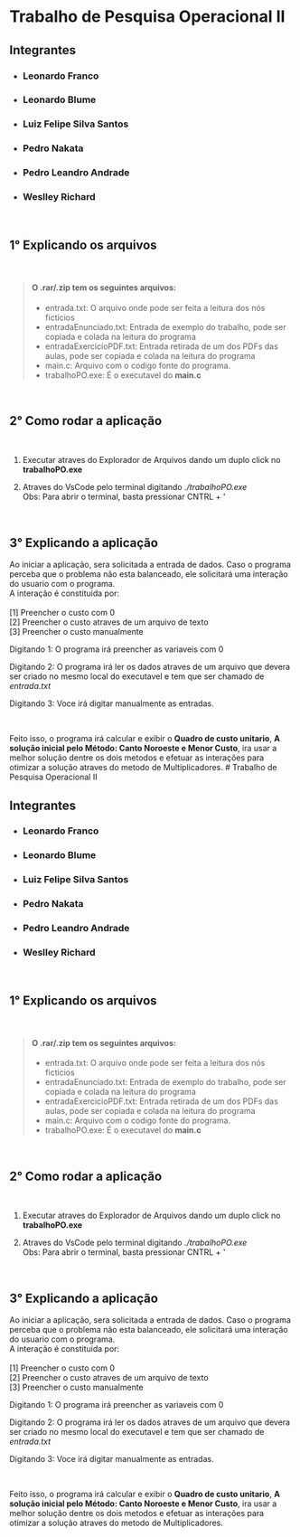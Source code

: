 # Trabalho de Pesquisa Operacional II

## Integrantes
 - ### Leonardo Franco
 - ### Leonardo Blume
 - ### Luiz Felipe Silva Santos
 - ### Pedro Nakata
 - ### Pedro Leandro Andrade
 - ### Weslley Richard

<br>

## 1° Explicando os arquivos

<br/>

> #### O .rar/.zip tem os seguintes arquivos:
> 
> - entrada.txt: O arquivo onde pode ser feita a leitura dos nós ficticios
> - entradaEnunciado.txt: Entrada de exemplo do trabalho, pode ser copiada e colada na leitura do programa
> - entradaExercicioPDF.txt: Entrada retirada de um dos PDFs das aulas, pode ser copiada e colada na leitura do programa
> - main.c: Arquivo com o codigo fonte do programa.
> - trabalhoPO.exe: É o executavel do **main.c** 

<br/>

## 2° Como rodar a aplicação
<br/>

1. Executar atraves do Explorador de Arquivos dando um duplo click no <strong>trabalhoPO.exe</strong> 

2. Atraves do VsCode pelo terminal digitando <em>./trabalhoPO.exe</em></br>Obs: Para abrir o terminal, basta pressionar CNTRL + '


<br>

## 3° Explicando a aplicação

Ao iniciar a aplicação, sera solicitada a entrada de dados. Caso o programa perceba que o problema não esta balanceado, ele solicitará uma interação do usuario com o programa.
<br/>
A interação é constituida por: <br><br>
[1] Preencher o custo com 0 <br>
[2] Preencher o custo atraves de um arquivo de texto <br/>
[3] Preencher o custo manualmente

Digitando 1: O programa irá preencher as variaveis com 0 <br>

Digitando 2: O programa irá ler os dados atraves de um arquivo que devera ser criado no mesmo local do executavel e tem que ser chamado de <em>entrada.txt</em> <br/>

Digitando 3: Voce irá digitar manualmente as entradas.

<br>

Feito isso, o programa irá calcular e exibir o **Quadro de custo unitario**, **A solução inicial pelo Método: Canto Noroeste e Menor Custo**, ira usar a melhor solução dentre os dois metodos e efetuar as interações para otimizar a solução atraves do metodo de Multiplicadores.
                                                                                                                                                                                                                                                                                                                                                                                                                                                                                                                                                                                                                                                                                                                                                                                                                                                                                                                                                                                                                                                                                                                                                                                                                                                                                                                                                                                                                                                                                                                                                                                                                                                                                                                                                                                                                                                                                                                                                                                                                                                                                                                                                                                                                                                                                                                                                                                                                                                                                                                                                                                                                                                                                                                                                                                                                                                                                                                                                                                                                                                                                                                                                                                                                                                                                                                                                                                                                                                                                                                                                                                                                                                                                                                                                                                                                                                                                                                                                                                                                                                                                                                                                                                                                                                                                                                                                                                                                                                                                                                                                                                                                                                                                                                                                                                                                                                                                                                                                                                                                                                                                                                                                                                                                                                                                                                                                                                                                                                                                                                                                                                                                                                                                                                                                                                                                                                                                                                                                                                                                                                                                                                                                                                                                                                                                                                                                                                                                                                                                                                                                                                                                                                                                                                                                                                                                                                                                                                                                                                                                                                                                                                                                                                                                                                                                                                                                                                                                                                                                                                                                                                                                                                                                                                                                                                                                                                                                                                                                                                                                                                                                                                                                                                                                                                                                                                                                                                                                                                                                                                                                                                                                                                                                                                                                                                                                                                                                                                                                                                                                                                                                                                                                                                                                                                                                                                                                                                                                                                                                                                                                                                                                                                                                                                                                                                                                                                                                                                                                                                                                                                                                                                                                                                                                                                                                                                                                                                                                                                                                                                                                                                                                                                                                                                                                                                                                                                                                                                                                                                                                                                                                                                                                                                                                                                                                                                                                                                                                                                                                                                                                                                                                                                                                                                                                                                                                                                                                                                                                                                                                                                                                                                                                                                                                                                                                                                                                                                                                                                                                                                                                                                                                                                                                                                                                                                                                                                                                                                                                                                                                                                                                                                                                                                                                                                                                                                                                                                                                                                                                                                                                                                                                                                                                                                                                                                                                                                                                                                                                                                                                                                                                                                                                                                                                                                                                                                                                                                                                                                                                                                                                                                                                                                                                                                                                                                                                                                                                                                                                                                                                                                                                                                                                                                                                                                                                                                                                                                                                                                                                                                                                                                                                                                                                                                                                                                                                                                                                                                                                                                                                                                                                                                                                                                                                                                                                                                                                                                                                                                                                                                                                                                                                                                                                                                                                                                                                                                                                                                                                                                                                                                                                                                                                                                                                                                                                                                                                                                                                                                                                                                                                                                                                                                                                                                                                                                                                                                                                                                                                                                                                                                                                                                                                                                                                                                                                                                                                                                                                                                                                                                                                                                                                                                                                                                                                                                                                                                                                                                                                                                                                                                                                                                                                                                                                                                                                                                                                                                                                                                                                                                                                                                                                                                                                                                                                                                                                                                                                                                                                                                                                                                                                                                                                                                                                                                                                                                                                                                                                                                                                                                                                                                                                                                                                                                                                                                                                                                                                                                                                                                                                                                                                                                                                                                                                                                                                                                                                                                                                                                                                                                                                                                                                                                                                                                                                                                                                                                                                                                                                                                                                                                                                                                                                                                                                                                                                                                                                                                                                                                                                                                                                                                                                                                                                                                                                                                                                                                                                                                                                                                                                                                                                                                                                                                                                                                                                                                                                                                                                                                                                                                                                                                                                                                                                                                                                                                                                                                                                                                                                                                                                                                                                                                                                                                                                                                                                                                                                                                                                                                                                                                                                                                                                                                                                                                                                                                                                                                                                                                                                                                                                                                                                                                                                                                                                                                                                                                                                                                                                                                                                                                                                                                                                                                                                                                                                                                                                                                                                                                                                                                                                                                                                                                                                                                                                                                                                                                                                                                                                                                                                                                                                                                                                                                                                                                                                                                                                                                                                                                                                                                                                                                                                                                                                                                                                                                                                                                                                                                                                                                                                                                                                                                                                                                                                                                                                                                                                                                                                                                                                                                                                                                                                                                                                                                                                                                                                                                                                                                                                                                                                                                                                                                                                                                                                                                                                                                                                                                                                                                                                                                                                                                                                                                                                                                                                                                                                                                                                                                                                                                                                                                                                                                                                                                                                                                                                                                                                                                                                                                                                                                                                                                                                                                                                                                                                                                                                                                                                                                                                                                                                                                                                                                                                                                                                                                                                                                                                                                                                                                                                                                                                                                                                                                                                                                                                                                                                                                                                                                                                                                                                                                                                                                                                                                                                                                                                                                                                                                                                                                                                                                                                                                                                                                                                                                                                                                                                                                                                                                                                                                                                                                                                                                                                                                                                                                                                                                                                                                                                                                                                                                                                                                                                                                                                                                                                                                                                                                                                                                                                                                                                                                                                                                                                                                                                                                                                                                                                                                                                                                                                                                                                                                                                                                                                                                                                                                                                                                                                                                                                                                                                                                                                                                                                                                                                                                                                                                                                                                                                                                                                                                                                                                                                                                                                                                                                                                                                                                                                                                                                                                                                                                                                                                                                                                                                                                                                                                                                                                                                                                                                                                                                                                                                                                                                                                                                                                                                                                                                                                                                                                                                                                                                                                                                                                                                                                                                                                                                                                                                                                                                                                                                                                                                                                                                                                                                                                                                                                                                                                                                                                                                                                                                                                                                                                                                                                                                                                                                                                                                                                                                                                                                                                                                                                                                                                                                                                                                                                                                                                                                                                                                                                                                                                                                                                                                                                                                                                                                                                                                                                                                                                                                                                                                                                                                                                                                                                                                                                                                                                                                                                                                                                                                                                                                                                                                                                                                                                                                                                                                                                                                                                                                                                                                                                                                                                                                                                                                                                                                                                                                                                                                                                                                                                                                                                                                                                                                                                                                                                                                                                                                                                                                                                                                                                                                                                                                                                                                                                                                                                                                                                                                                                                                                                                                                                                                                                                                                                                                                                                                                                                                                                                                                                                                                                                                                                                                                                                                                                                                                                                                                                                                                                                                                                                                                                                                                                                                                                                                                                                                                                                                                                                                                                                                                                                                                                                                                                                                                                                                                                                                                                                                                                                                                                                                                                                                                                                                                                                                                                                                                                                                                                                                                                                                                                                                                                                                                                                                                                                                                                                                                                                                                                                                                                                                                                                                                                                                                                                                                                                                                                                                                                                                                                                                                                                                                                                                                                                                                                                                                                                                                                                                                                                                                                                                                                                                                                                                                                                                                                                                                                                                                                                                                                                                                                                                                                                                                                                                                                                                                                                                                                                                                                                                                                                                                                                                                                                           # Trabalho de Pesquisa Operacional II

## Integrantes
 - ### Leonardo Franco
 - ### Leonardo Blume
 - ### Luiz Felipe Silva Santos
 - ### Pedro Nakata
 - ### Pedro Leandro Andrade
 - ### Weslley Richard

<br>

## 1° Explicando os arquivos

<br/>

> #### O .rar/.zip tem os seguintes arquivos:
> 
> - entrada.txt: O arquivo onde pode ser feita a leitura dos nós ficticios
> - entradaEnunciado.txt: Entrada de exemplo do trabalho, pode ser copiada e colada na leitura do programa
> - entradaExercicioPDF.txt: Entrada retirada de um dos PDFs das aulas, pode ser copiada e colada na leitura do programa
> - main.c: Arquivo com o codigo fonte do programa.
> - trabalhoPO.exe: É o executavel do **main.c** 

<br/>

## 2° Como rodar a aplicação
<br/>

1. Executar atraves do Explorador de Arquivos dando um duplo click no <strong>trabalhoPO.exe</strong> 

2. Atraves do VsCode pelo terminal digitando <em>./trabalhoPO.exe</em></br>Obs: Para abrir o terminal, basta pressionar CNTRL + '


<br>

## 3° Explicando a aplicação

Ao iniciar a aplicação, sera solicitada a entrada de dados. Caso o programa perceba que o problema não esta balanceado, ele solicitará uma interação do usuario com o programa.
<br/>
A interação é constituida por: <br><br>
[1] Preencher o custo com 0 <br>
[2] Preencher o custo atraves de um arquivo de texto <br/>
[3] Preencher o custo manualmente

Digitando 1: O programa irá preencher as variaveis com 0 <br>

Digitando 2: O programa irá ler os dados atraves de um arquivo que devera ser criado no mesmo local do executavel e tem que ser chamado de <em>entrada.txt</em> <br/>

Digitando 3: Voce irá digitar manualmente as entradas.

<br>

Feito isso, o programa irá calcular e exibir o **Quadro de custo unitario**, **A solução inicial pelo Método: Canto Noroeste e Menor Custo**, ira usar a melhor solução dentre os dois metodos e efetuar as interações para otimizar a solução atraves do metodo de Multiplicadores.
